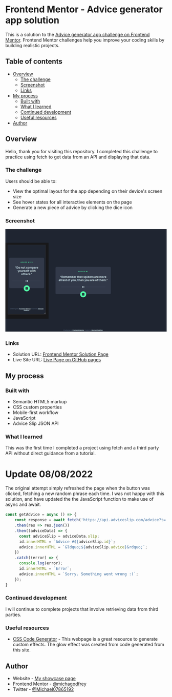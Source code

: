 # Frontend Mentor - Advice generator app solution

This is a solution to the [Advice generator app challenge on Frontend Mentor](https://www.frontendmentor.io/challenges/advice-generator-app-QdUG-13db). Frontend Mentor challenges help you improve your coding skills by building realistic projects.

## Table of contents

- [Overview](#overview)
  - [The challenge](#the-challenge)
  - [Screenshot](#screenshot)
  - [Links](#links)
- [My process](#my-process)
  - [Built with](#built-with)
  - [What I learned](#what-i-learned)
  - [Continued development](#continued-development)
  - [Useful resources](#useful-resources)
- [Author](#author)

## Overview
Hello, thank you for visiting this repository. I completed this challenge to practice using fetch to get data from an API and displaying that data.

### The challenge

Users should be able to:

- View the optimal layout for the app depending on their device's screen size
- See hover states for all interactive elements on the page
- Generate a new piece of advice by clicking the dice icon

### Screenshot

![](./images/screenshot.jpg)

### Links

- Solution URL: [Frontend Mentor Solution Page](https://www.frontendmentor.io/solutions/advice-generator-using-an-api-and-fetch-F_lg6ly0N)
- Live Site URL: [Live Page on GitHub pages](https://https://michagodfrey.github.io/advice-generator)

## My process

### Built with

- Semantic HTML5 markup
- CSS custom properties
- Mobile-first workflow
- JavaScript
- Advice Slip JSON  API

### What I learned

This was the first time I completed a project using fetch and a third party API without direct guidance from a tutorial.

# Update 08/08/2022
The original attempt simply refreshed the page when the button was clicked, fetching a new random phrase each time. I was not happy with this solution, and have updated the the JavaScript function to make use of async and await.

```js
const getAdvice = async () => {
    const response = await fetch('https://api.adviceslip.com/advice?t=' + Math.random())
    .then(res => res.json())
    .then((adviceData) => {
      const adviceSlip = adviceData.slip;
      id.innerHTML = `Advice #${adviceSlip.id}`;
      advice.innerHTML = `&ldquo;${adviceSlip.advice}&rdquo;`;
    })
    .catch((error) => {
      console.log(error);
      id.innerHTML = `Error`;
      advice.innerHTML = `Sorry. Something went wrong :(`;
    });
}
```

### Continued development

I will continue to complete projects that involve retrieving data from third parties.

### Useful resources

- [CSS Code Generator](https://html-css-js.com/css/generator/) - This webpage is a great resource to generate custom effects. The glow effect was created from code generated from this site.

## Author

- Website - [My showcase page](https://michagodfrey.github.io/)
- Frontend Mentor - [@michagodfrey](https://www.frontendmentor.io/profile/michagodfrey)
- Twitter - [@Michael07865192](https://twitter.com/Michael07865192)
